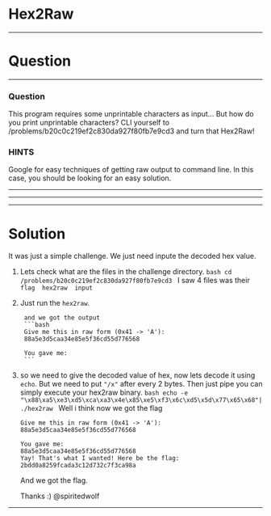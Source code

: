 # Hex2Raw 
---
# Question
---

### Question

This program requires some unprintable characters as input... But how do you print unprintable characters? CLI yourself to /problems/b20c0c219ef2c830da927f80fb7e9cd3 and turn that Hex2Raw!

### HINTS

Google for easy techniques of getting raw output to command line. In this case, you should be looking for an easy solution.

---
---
---
# Solution

It was just a simple challenge. We just need inpute the decoded hex value. 

1. Lets check what are the files in the challenge directory.
        ```bash
        cd /problems/b20c0c219ef2c830da927f80fb7e9cd3
        ```
        I saw 4 files was their 
        ```
        flag  hex2raw  input
        ```
2. Just run the ```hex2raw```.

        and we got the output
        ```bash
        Give me this in raw form (0x41 -> 'A'):
        88a5e3d5caa34e85e5f36cd55d776568
        
        You gave me:
        ```

3. so we need to give the decoded value of hex, now lets decode it using ```echo```. But we need to put ```"/x"``` after every 2 bytes. Then just pipe you can simply execute your hex2raw binary.
        ```bash
        echo -e "\x88\xa5\xe3\xd5\xca\xa3\x4e\x85\xe5\xf3\x6c\xd5\x5d\x77\x65\x68"| ./hex2raw
        ```
    Well i think now we got the flag
    
    ```
    Give me this in raw form (0x41 -> 'A'):
    88a5e3d5caa34e85e5f36cd55d776568
    
    You gave me:
    88a5e3d5caa34e85e5f36cd55d776568
    Yay! That's what I wanted! Here be the flag:
    2bdd0a8259fcada3c12d732c7f3ca98a
    ```
   And we got the flag.

   Thanks :) 
   @spiritedwolf

---
